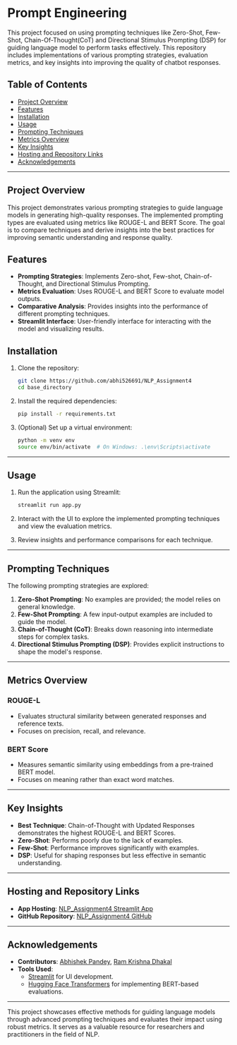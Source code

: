 # Prompt Engineering

This project focused on using prompting techniques like Zero-Shot, Few-Shot, Chain-Of-Thought(CoT) and Directional Stimulus Prompting (DSP) for guiding language model to perform tasks effectively. This repository includes implementations of various prompting strategies, evaluation metrics, and key insights into improving the quality of chatbot responses.

## Table of Contents

- [Project Overview](#project-overview)
- [Features](#features)
- [Installation](#installation)
- [Usage](#usage)
- [Prompting Techniques](#prompting-techniques)
- [Metrics Overview](#metrics-overview)
- [Key Insights](#key-insights)
- [Hosting and Repository Links](#hosting-and-repository-links)
- [Acknowledgements](#acknowledgements)

---

## Project Overview

This project demonstrates various prompting strategies to guide language models in generating high-quality responses. The implemented prompting types are evaluated using metrics like ROUGE-L and BERT Score. The goal is to compare techniques and derive insights into the best practices for improving semantic understanding and response quality.

## Features

- **Prompting Strategies**: Implements Zero-shot, Few-shot, Chain-of-Thought, and Directional Stimulus Prompting.
- **Metrics Evaluation**: Uses ROUGE-L and BERT Score to evaluate model outputs.
- **Comparative Analysis**: Provides insights into the performance of different prompting techniques.
- **Streamlit Interface**: User-friendly interface for interacting with the model and visualizing results.

## Installation

1. Clone the repository:

   ```bash
   git clone https://github.com/abhi526691/NLP_Assignment4
   cd base_directory
   ```

2. Install the required dependencies:

   ```bash
   pip install -r requirements.txt
   ```

3. (Optional) Set up a virtual environment:

   ```bash
   python -m venv env
   source env/bin/activate  # On Windows: .\env\Scripts\activate
   ```

---

## Usage

1. Run the application using Streamlit:

   ```bash
   streamlit run app.py
   ```

2. Interact with the UI to explore the implemented prompting techniques and view the evaluation metrics.
3. Review insights and performance comparisons for each technique.

---

## Prompting Techniques

The following prompting strategies are explored:

1. **Zero-Shot Prompting**: No examples are provided; the model relies on general knowledge.
2. **Few-Shot Prompting**: A few input-output examples are included to guide the model.
3. **Chain-of-Thought (CoT)**: Breaks down reasoning into intermediate steps for complex tasks.
4. **Directional Stimulus Prompting (DSP)**: Provides explicit instructions to shape the model's response.

---

## Metrics Overview

### ROUGE-L
- Evaluates structural similarity between generated responses and reference texts.
- Focuses on precision, recall, and relevance.

### BERT Score
- Measures semantic similarity using embeddings from a pre-trained BERT model.
- Focuses on meaning rather than exact word matches.

---

## Key Insights

- **Best Technique**: Chain-of-Thought with Updated Responses demonstrates the highest ROUGE-L and BERT Scores.
- **Zero-Shot**: Performs poorly due to the lack of examples.
- **Few-Shot**: Performance improves significantly with examples.
- **DSP**: Useful for shaping responses but less effective in semantic understanding.

---

## Hosting and Repository Links

- **App Hosting**: [NLP_Assignment4 Streamlit App](https://abhi526691-nlp-assignment4-app-pvf4vt.streamlit.app/)
- **GitHub Repository**: [NLP_Assignment4 GitHub](https://github.com/abhi526691/NLP_Assignment4)

---

## Acknowledgements

- **Contributors**: [Abhishek Pandey](https://github.com/abhi526691), [Ram Krishna Dhakal](https://github.com/rkdhakal)
- **Tools Used**:
  - [Streamlit](https://streamlit.io/) for UI development.
  - [Hugging Face Transformers](https://huggingface.co/transformers/) for implementing BERT-based evaluations.

---

This project showcases effective methods for guiding language models through advanced prompting techniques and evaluates their impact using robust metrics. It serves as a valuable resource for researchers and practitioners in the field of NLP.


